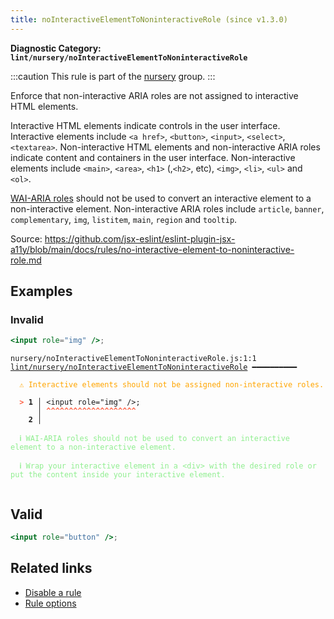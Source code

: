 ```yaml
---
title: noInteractiveElementToNoninteractiveRole (since v1.3.0)
---
```


**Diagnostic Category: `lint/nursery/noInteractiveElementToNoninteractiveRole`**

:::caution
This rule is part of the [nursery](/linter/rules/#nursery) group.
:::

Enforce that non-interactive ARIA roles are not assigned to interactive HTML elements.

Interactive HTML elements indicate controls in the user interface.
Interactive elements include `<a href>`, `<button>`, `<input>`, `<select>`, `<textarea>`.
Non-interactive HTML elements and non-interactive ARIA roles indicate content and containers in the user interface.
Non-interactive elements include `<main>`, `<area>`, `<h1>` (,`<h2>`, etc), `<img>`, `<li>`, `<ul>` and `<ol>`.

[WAI-ARIA roles](https://www.w3.org/TR/wai-aria-1.1/#usage_intro) should not be used to convert an interactive element to a non-interactive element.
Non-interactive ARIA roles include `article`, `banner`, `complementary`, `img`, `listitem`, `main`, `region` and `tooltip`.

Source: https://github.com/jsx-eslint/eslint-plugin-jsx-a11y/blob/main/docs/rules/no-interactive-element-to-noninteractive-role.md

## Examples

### Invalid

```jsx
<input role="img" />;
```

<pre class="language-text"><code class="language-text">nursery/noInteractiveElementToNoninteractiveRole.js:1:1 <a href="https://biomejs.dev/lint/rules/no-interactive-element-to-noninteractive-role">lint/nursery/noInteractiveElementToNoninteractiveRole</a> ━━━━━━━━━━

<strong><span style="color: Orange;">  </span></strong><strong><span style="color: Orange;">⚠</span></strong> <span style="color: Orange;">Interactive elements should not be assigned non-interactive roles.</span>
  
<strong><span style="color: Tomato;">  </span></strong><strong><span style="color: Tomato;">&gt;</span></strong> <strong>1 │ </strong>&lt;input role=&quot;img&quot; /&gt;;
   <strong>   │ </strong><strong><span style="color: Tomato;">^</span></strong><strong><span style="color: Tomato;">^</span></strong><strong><span style="color: Tomato;">^</span></strong><strong><span style="color: Tomato;">^</span></strong><strong><span style="color: Tomato;">^</span></strong><strong><span style="color: Tomato;">^</span></strong><strong><span style="color: Tomato;">^</span></strong><strong><span style="color: Tomato;">^</span></strong><strong><span style="color: Tomato;">^</span></strong><strong><span style="color: Tomato;">^</span></strong><strong><span style="color: Tomato;">^</span></strong><strong><span style="color: Tomato;">^</span></strong><strong><span style="color: Tomato;">^</span></strong><strong><span style="color: Tomato;">^</span></strong><strong><span style="color: Tomato;">^</span></strong><strong><span style="color: Tomato;">^</span></strong><strong><span style="color: Tomato;">^</span></strong><strong><span style="color: Tomato;">^</span></strong><strong><span style="color: Tomato;">^</span></strong><strong><span style="color: Tomato;">^</span></strong>
    <strong>2 │ </strong>
  
<strong><span style="color: lightgreen;">  </span></strong><strong><span style="color: lightgreen;">ℹ</span></strong> <span style="color: lightgreen;">WAI-ARIA roles should not be used to convert an interactive element to a non-interactive element.</span>
  
<strong><span style="color: lightgreen;">  </span></strong><strong><span style="color: lightgreen;">ℹ</span></strong> <span style="color: lightgreen;">Wrap your interactive element in a &lt;div&gt; with the desired role or put the content inside your interactive element.</span>
  
</code></pre>

## Valid

```jsx
<input role="button" />;
```

## Related links

- [Disable a rule](/linter/#disable-a-lint-rule)
- [Rule options](/linter/#rule-options)
